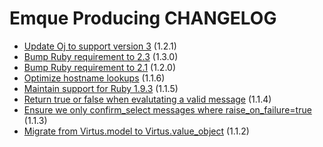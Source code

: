 # Emque Producing CHANGELOG

- [Update Oj to support version 3](https://github.com/emque/emque-producing/pull/54) (1.2.1)
- [Bump Ruby requirement to 2.3](https://github.com/emque/emque-producing/pull/53) (1.3.0)
- [Bump Ruby requirement to 2.1](https://github.com/emque/emque-producing/pull/51) (1.2.0)
- [Optimize hostname lookups](https://github.com/emque/emque-producing/pull/47) (1.1.6)
- [Maintain support for Ruby 1.9.3](https://github.com/emque/emque-producing/pull/49) (1.1.5)
- [Return true or false when evalutating a valid message](https://github.com/emque/emque-producing/pull/45) (1.1.4)
- [Ensure we only confirm_select messages where raise_on_failure=true](https://github.com/emque/emque-producing/pull/41) (1.1.3)
- [Migrate from Virtus.model to Virtus.value_object](https://github.com/emque/emque-producing/pull/38) (1.1.2)
